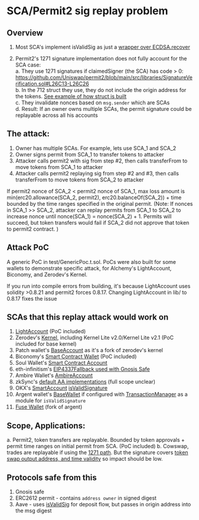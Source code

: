 # SCA/Permit2 sig replay problem

## Overview 

1. Most SCA's implement isValidSig as just a [wrapper over ECDSA.recover](https://github.com/OMGWINNING/replay-sig-poc/blob/master/test/GenericPoc.t.sol#L10-L21)

2. Permit2's 1271 signature implementation does not fully account for the SCA case:  
a. They use 1271 signatures if claimedSigner (the SCA) has code > 0: https://github.com/Uniswap/permit2/blob/main/src/libraries/SignatureVerification.sol#L26C13-L26C26  
b. In the 712 struct they use, they do not include the origin address for the tokens. [See example of how struct is built](https://github.com/OMGWINNING/replay-sig-poc/blob/master/test/GenericPoc.t.sol#L53-L73)  
c. They invalidate nonces based on `msg.sender` which are SCAs  
d. Result: If an owner owns multiple SCAs, the permit signature could be replayable across all his accounts  

## The attack:  
1. Owner has multiple SCAs. For example, lets use SCA_1 and SCA_2  
2. Owner signs permit from SCA_1 to transfer tokens to attacker  
3. Attacker calls permit2 with sig from step #2, then calls transferFrom to move tokens from SCA_1 to attacker  
4. Attacker calls permit2 replaying sig from step #2 and #3, then calls transferFrom to move tokens from SCA_2 to attacker  

If permit2 nonce of SCA_2 < permit2 nonce of SCA_1, max loss amount is min(erc20.allowance(SCA_2, permit2), erc20.balanceOf(SCA_2)) + time bounded by the time ranges specified in the original permit. (Note: If nonces in SCA_1 >> SCA_2, attacker can replay permits from SCA_1 to SCA_2 to increase nonce until nonce(SCA_1) = nonce(SCA_2) + 1. Permits will succeed, but token transfers would fail if SCA_2 did not approve that token to permit2 contract. )  

## Attack PoC 

A generic PoC in test/GenericPoc.t.sol. PoCs were also built for some wallets to demonstrate specific attack, for Alchemy's LightAccount, Biconomy, and Zerodev's Kernel. 

If you run into compile errors from building, it's because LightAccount uses solidity >0.8.21 and permit2 forces 0.8.17. Changing LightAccount in lib/ to 0.8.17 fixes the issue  

## SCAs that this replay attack would work on
1. [LightAccount](https://github.com/alchemyplatform/light-account) (PoC included)
2. Zerodev's [Kernel](https://github.com/zerodevapp/kernel/blob/main/src/Kernel.sol), including Kernel Lite v2.0/Kernel Lite v2.1 (PoC included for base kernel)
3. Patch wallet's [BaseAccount](https://github.com/PaymagicXYZ/patch-base-account-contracts/blob/main/contracts/BaseAccount.sol) as it's a fork of zerodev's kernel
4. Biconomy's [Smart Contract Wallet](https://github.com/bcnmy/scw-contracts) (PoC included)
5. Soul Wallet's [Smart Contract Account](https://github.com/SoulWallet/soul-wallet-contract)
6. eth-infinitism's [EIP4337Fallback used with Gnosis Safe](https://github.com/eth-infinitism/account-abstraction/blob/8215b88768d993fb6459c2723d173791a537a2e7/contracts/samples/gnosis/EIP4337Fallback.sol)
7. Ambire Wallet's [AmbireAccount](https://github.com/AmbireTech/wallet/blob/main/contracts/AmbireAccount.sol) 
8. zkSync's [default AA implementations](https://era.zksync.io/docs/dev/tutorials/custom-aa-tutorial.html#transaction-validation) (full scope unclear)
9. OKX's [SmartAccount](https://github.com/okx/AccountAbstraction/blob/main/contracts/wallet/SmartAccount.sol#L24) [isValidSignature](https://github.com/okx/AccountAbstraction/blob/6ee1c16d1184d40484918f9c581e92f55bb27ee2/contracts/wallet/base/SignatureManager.sol#L233)
10. Argent wallet's [BaseWallet](https://github.com/argentlabs/argent-contracts/blob/develop/contracts/wallet/BaseWallet.sol) if configured with [TransactionManager](https://github.com/argentlabs/argent-contracts/blob/develop/contracts/modules/TransactionManager.sol#L232) as a module for `isValidSignature`
11. [Fuse Wallet](https://github.com/fuseio/fuse-wallet-contracts) (fork of argent)

## Scope, Applications:
a. Permit2, token transfers are replayable. Bounded by token approvals + permit time ranges on initial permit from SCA. (PoC included)
b. Cowswap, trades are replayable if using the [1271 path](https://github.com/cowprotocol/contracts/blob/251bce00ef410602bd0ee2c1e3cd3402abd28c4e/src/contracts/mixins/GPv2Signing.sol#L281-L303). But the signature covers [token swap output address, and time validity](https://github.com/cowprotocol/contracts/blob/251bce00ef410602bd0ee2c1e3cd3402abd28c4e/src/contracts/libraries/GPv2Order.sol#L11-L24) so impact should be low.

## Protocols safe from this
1. Gnosis safe
2. ERC2612 permit - contains `address owner` in signed digest
3. Aave - uses [isValidSig](https://github.com/aave/Aave-Vault/blob/028d7696b323ae582dc7c43d3678789080a3ba92/src/libraries/MetaTxHelpers.sol#L29) for deposit flow, but passes in origin address into the msg digest